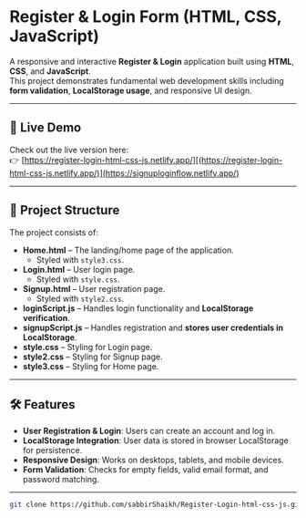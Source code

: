 # Register & Login Form (HTML, CSS, JavaScript)

A responsive and interactive **Register & Login** application built using **HTML**, **CSS**, and **JavaScript**.  
This project demonstrates fundamental web development skills including **form validation**, **LocalStorage usage**, and responsive UI design.

---

## 🚀 Live Demo

Check out the live version here:  
👉 [https://register-login-html-css-js.netlify.app/][(https://register-login-html-css-js.netlify.app/)](https://signuploginflow.netlify.app/)

---

## 📂 Project Structure

The project consists of:

- **Home.html** – The landing/home page of the application.  
  - Styled with `style3.css`.
- **Login.html** – User login page.  
  - Styled with `style.css`.
- **Signup.html** – User registration page.  
  - Styled with `style2.css`.
- **loginScript.js** – Handles login functionality and **LocalStorage verification**.
- **signupScript.js** – Handles registration and **stores user credentials in LocalStorage**.
- **style.css** – Styling for Login page.
- **style2.css** – Styling for Signup page.
- **style3.css** – Styling for Home page.

---

## 🛠️ Features

- **User Registration & Login**: Users can create an account and log in.  
- **LocalStorage Integration**: User data is stored in browser LocalStorage for persistence.  
- **Responsive Design**: Works on desktops, tablets, and mobile devices.  
- **Form Validation**: Checks for empty fields, valid email format, and password matching.  

---

   ```bash
   git clone https://github.com/sabbirShaikh/Register-Login-html-css-js.git

